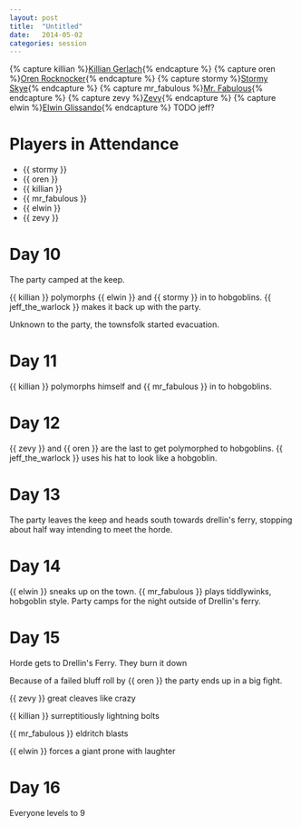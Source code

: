```yaml
---
layout: post
title:  "Untitled"
date:   2014-05-02
categories: session
---
```

{% capture killian %}[Killian Gerlach]({{site.baseurl}}/party/killian_gerlach.html){% endcapture %}
{% capture oren %}[Oren Rocknocker]({{site.baseurl}}/party/oren_rocknocker.html){% endcapture %}
{% capture stormy %}[Stormy Skye]({{site.baseurl}}/party/stormy_skye.html){% endcapture %}
{% capture mr_fabulous %}[Mr. Fabulous]({{site.baseurl}}/party/mr_fabulous.html){% endcapture %}
{% capture zevy %}[Zevy]({{site.baseurl}}/party/zevy.html){% endcapture %}
{% capture elwin %}[Elwin Glissando]({{site.baseurl}}/party/elwin_glissando.html){% endcapture %}
TODO jeff?

# Players in Attendance
* {{ stormy }}
* {{ oren }}
* {{ killian }}
* {{ mr_fabulous }}
* {{ elwin }}
* {{ zevy }}

# Day 10
The party camped at the keep.

{{ killian }} polymorphs {{ elwin }} and {{ stormy }} in to hobgoblins. {{ jeff_the_warlock }} makes it back up with the party.

Unknown to the party, the townsfolk started evacuation.

# Day 11
{{ killian }} polymorphs himself and {{ mr_fabulous }} in to hobgoblins.

# Day 12
{{ zevy }} and {{ oren }} are the last to get polymorphed to hobgoblins. {{ jeff_the_warlock }} uses his hat to look like a hobgoblin.

# Day 13
The party leaves the keep and heads south towards drellin's ferry, stopping about half way intending to meet the horde.

# Day 14
{{ elwin }} sneaks up on the town. {{ mr_fabulous }} plays tiddlywinks, hobgoblin style. Party camps for the night outside of Drellin's ferry.

# Day 15
Horde gets to Drellin's Ferry.
They burn it down

Because of a failed bluff roll by {{ oren }} the party ends up in a big fight.

{{ zevy }} great cleaves like crazy

{{ killian }} surreptitiously lightning bolts

{{ mr_fabulous }} eldritch blasts

{{ elwin }} forces a giant prone with laughter


# Day 16

Everyone levels to 9
